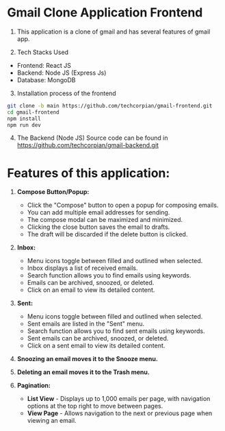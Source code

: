 # Gmail Clone Application Frontend

1. This application is a clone of gmail and has several features of gmail app. 

2. Tech Stacks Used
* Frontend: React JS
* Backend: Node JS (Express Js)
* Database: MongoDB

3. Installation process of the frontend
```bash
git clone -b main https://github.com/techcorpian/gmail-frontend.git
cd gmail-frontend
npm install
npm run dev
```

4. The Backend (Node JS) Source code can be found in https://github.com/techcorpian/gmail-backend.git

# Features of this application:

1. **Compose Button/Popup:**
   * Click the "Compose" button to open a popup for composing emails.
   * You can add multiple email addresses for sending.
   * The compose modal can be maximized and minimized.
   * Clicking the close button saves the email to drafts.
   * The draft will be discarded if the delete button is clicked.

2. **Inbox:**
   * Menu icons toggle between filled and outlined when selected.
   * Inbox displays a list of received emails.
   * Search function allows you to find emails using keywords.
   * Emails can be archived, snoozed, or deleted.
   * Click on an email to view its detailed content.

3. **Sent:**
   * Menu icons toggle between filled and outlined when selected.
   * Sent emails are listed in the "Sent" menu.
   * Search function allows you to find sent emails using keywords.
   * Sent emails can be archived, snoozed, or deleted.
   * Click on a sent email to view its detailed content.

4. **Snoozing an email moves it to the Snooze menu.**

5. **Deleting an email moves it to the Trash menu.**

4. **Pagination:**
   * **List View** - Displays up to 1,000 emails per page, with navigation options at the top right to move between pages.
   * **View Page** - Allows navigation to the next or previous page when viewing an email.


    



